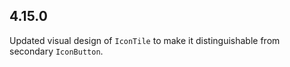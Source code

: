 ## 4.15.0

Updated visual design of `IconTile` to make it distinguishable from secondary `IconButton`.
